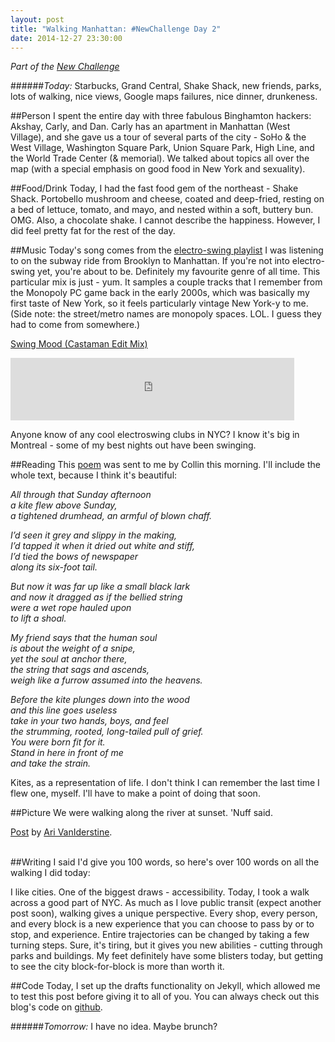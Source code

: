 ```yaml
---
layout: post
title: "Walking Manhattan: #NewChallenge Day 2"
date: 2014-12-27 23:30:00
---
```


_Part of the [New Challenge][nc]_

######_Today:_ Starbucks, Grand Central, Shake Shack, new friends, parks, lots of walking, nice views, Google maps failures, nice dinner, drunkeness.

##Person
I spent the entire day with three fabulous Binghamton hackers: Akshay, Carly, and Dan. Carly has an apartment in Manhattan (West Village), and she gave us a tour of several parts of the city - SoHo & the West Village, Washington Square Park, Union Square Park, High Line, and the World Trade Center (& memorial). We talked about topics all over the map (with a special emphasis on good food in New York and sexuality).

##Food/Drink
Today, I had the fast food gem of the northeast - Shake Shack. Portobello mushroom and cheese, coated and deep-fried, resting on a bed of lettuce, tomato, and mayo, and nested within a soft, buttery bun. OMG. Also, a chocolate shake. I cannot describe the happiness. However, I did feel pretty fat for the rest of the day.

##Music
Today's song comes from the [electro-swing playlist][playlist] I was listening to on the subway ride from Brooklyn to Manhattan. If you're not into electro-swing yet, you're about to be. Definitely my favourite genre of all time. This particular mix is just - yum. It samples a couple tracks that I remember from the Monopoly PC game back in the early 2000s, which was basically my first taste of New York, so it feels particularly vintage New York-y to me. (Side note: the street/metro names are monopoly spaces. LOL. I guess they had to come from somewhere.)

[Swing Mood (Castaman Edit Mix)][song]

<iframe src="https://embed.spotify.com/?uri=spotify:track:2RXY1pNGq9CVtStTLgliSa" width="90%" height="100" frameborder="0" allowtransparency="true"></iframe>

Anyone know of any cool electroswing clubs in NYC? I know it's big in Montreal - some of my best nights out have been swinging.

##Reading
This [poem][poem] was sent to me by Collin this morning. I'll include the whole text, because I think it's beautiful:

_All through that Sunday afternoon_    
_a kite flew above Sunday,_    
_a tightened drumhead, an armful of blown chaff._    

_I’d seen it grey and slippy in the making,_    
_I’d tapped it when it dried out white and stiff,_    
_I’d tied the bows of newspaper_   
_along its six-foot tail._   
  
_But now it was far up like a small black lark_   
_and now it dragged as if the bellied string_   
_were a wet rope hauled upon_   
_to lift a shoal._    

_My friend says that the human soul_   
_is about the weight of a snipe,_   
_yet the soul at anchor there,_    
_the string that sags and ascends,_   
_weigh like a furrow assumed into the heavens._   

_Before the kite plunges down into the wood_   
_and this line goes useless_    
_take in your two hands, boys, and feel_   
_the strumming, rooted, long-tailed pull of grief._   
_You were born fit for it._    
_Stand in here in front of me_    
_and take the strain._   

Kites, as a representation of life. I don't think I can remember the last time I flew one, myself. I'll have to make a point of doing that soon. 

##Picture
We were walking along the river at sunset. 'Nuff said.

<div id="fb-root"></div> <script>(function(d, s, id) { var js, fjs = d.getElementsByTagName(s)[0]; if (d.getElementById(id)) return; js = d.createElement(s); js.id = id; js.src = "//connect.facebook.net/en_GB/all.js#xfbml=1"; fjs.parentNode.insertBefore(js, fjs); }(document, 'script', 'facebook-jssdk'));</script>
<div class="fb-post" data-href="https://www.facebook.com/photo.php?fbid=10155070028330691&amp;set=a.211782800690.285246.890580690&amp;type=1" data-width="466"><div class="fb-xfbml-parse-ignore"><a href="https://www.facebook.com/photo.php?fbid=10155070028330691&amp;set=a.211782800690.285246.890580690&amp;type=1">Post</a> by <a href="https://www.facebook.com/avaniderstine">Ari VanIderstine</a>.</div></div>

<br/>

##Writing
I said I'd give you 100 words, so here's over 100 words on all the walking I did today:

I like cities. One of the biggest draws - accessibility. Today, I took a walk across a good part of NYC. As much as I love public transit (expect another post soon), walking gives a unique perspective. Every shop, every person, and every block is a new experience that you can choose to pass by or to stop, and experience. Entire trajectories can be changed by taking a few turning steps. Sure, it's tiring, but it gives you new abilities - cutting through parks and buildings. My feet definitely have some blisters today, but getting to see the city block-for-block is more than worth it.

##Code
Today, I set up the drafts functionality on Jekyll, which allowed me to test this post before giving it to all of you. You can always check out this blog's code on [github][github].	

######_Tomorrow:_ I have no idea. Maybe brunch?

[writing]: http://blog.ariari.io/
[github]: http://github.com/arirawr/blog.ariari.io
[nc]: http://blog.ariari.io/2014/12/26/the-new-challenge.html
[song]: http://open.spotify.com/track/2RXY1pNGq9CVtStTLgliSa
[playlist]: http://open.spotify.com/user/spotify/playlist/2R6xBIkSYaiyf4XjwpvUb5
[poem]: http://www.johndobson.info/poetrybook/page%2004.html